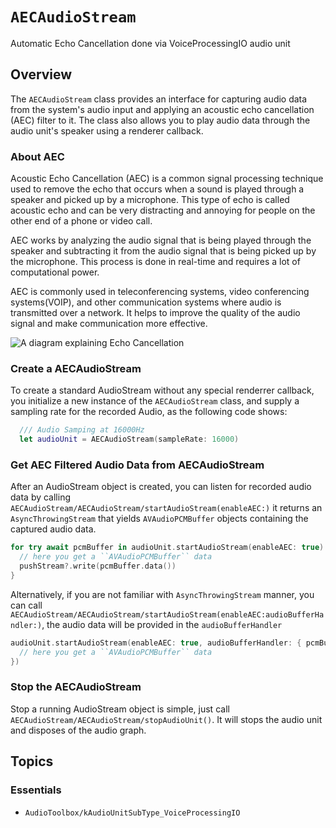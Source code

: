 # ``AECAudioStream``

Automatic Echo Cancellation done via VoiceProcessingIO audio unit

## Overview

The ``AECAudioStream`` class provides an interface for capturing audio data from the system's audio input and applying an acoustic echo cancellation (AEC) filter to it. The class also allows you to play audio data through the audio unit's speaker using a renderer callback. 

### About AEC

Acoustic Echo Cancellation (AEC) is a common signal processing technique used to remove the echo that occurs when a sound is played through a speaker and picked up by a microphone. This type of echo is called acoustic echo and can be very distracting and annoying for people on the other end of a phone or video call.

AEC works by analyzing the audio signal that is being played through the speaker and subtracting it from the audio signal that is being picked up by the microphone. This process is done in real-time and requires a lot of computational power.

AEC is commonly used in teleconferencing systems, video conferencing systems(VOIP), and other communication systems where audio is transmitted over a network. It helps to improve the quality of the audio signal and make communication more effective.

![A diagram explaining Echo Cancellation](AEC.png)

### Create a AECAudioStream

To create a standard AudioStream without any special renderrer callback, you initialize a new instance of the ``AECAudioStream`` class, and supply a sampling rate for the recorded Audio, as the following code shows:

```swift
  /// Audio Samping at 16000Hz
  let audioUnit = AECAudioStream(sampleRate: 16000)
```


### Get AEC Filtered Audio Data from AECAudioStream

After an AudioStream object is created, you can listen for recorded audio data by calling ``AECAudioStream/AECAudioStream/startAudioStream(enableAEC:)`` it returns an `AsyncThrowingStream` that yields `AVAudioPCMBuffer` objects containing the captured audio data.

```swift
for try await pcmBuffer in audioUnit.startAudioStream(enableAEC: true) {
  // here you get a ``AVAudioPCMBuffer`` data
  pushStream?.write(pcmBuffer.data())
}
```

Alternatively, if you are not familiar with `AsyncThrowingStream` manner, you can call ``AECAudioStream/AECAudioStream/startAudioStream(enableAEC:audioBufferHandler:)``, the audio data will be provided in the `audioBufferHandler`

```swift
audioUnit.startAudioStream(enableAEC: true, audioBufferHandler: { pcmBuffer in
  // here you get a ``AVAudioPCMBuffer`` data
})
```

### Stop the AECAudioStream

Stop a running AudioStream object is simple, just call ``AECAudioStream/AECAudioStream/stopAudioUnit()``. It will stops the audio unit and disposes of the audio graph.

## Topics

### Essentials

- ``AudioToolbox/kAudioUnitSubType_VoiceProcessingIO``
